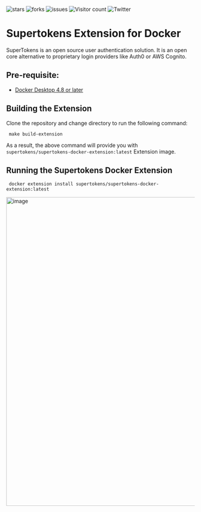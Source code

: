 ![stars](https://img.shields.io/github/stars/supertokens/supertokens-docker-extension)
![forks](https://img.shields.io/github/forks/supertokens/supertokens-docker-extension)
![issues](https://img.shields.io/github/issues/supertokens/supertokens-docker-extension)
![Visitor count](https://shields-io-visitor-counter.herokuapp.com/badge?page=supertokens.supertokens-docker-extension)
![Twitter](https://img.shields.io/twitter/follow/supertokensio?style=social)


# Supertokens Extension for Docker 


SuperTokens is an open source user authentication solution. It is an open core alternative to proprietary login providers like Auth0 or AWS Cognito.


## Pre-requisite:

- [Docker Desktop 4.8 or later](https://docs.docker.com/desktop/)

## Building the Extension

Clone the repository and change directory to run the following command:


```
 make build-extension
```

As a result, the above command will provide you with ```supertokens/supertokens-docker-extension:latest``` Extension image.


## Running the Supertokens Docker Extension

```
 docker extension install supertokens/supertokens-docker-extension:latest
```


<img width="824" alt="image" src="https://user-images.githubusercontent.com/313480/201277777-3eb72141-6b16-451e-b6aa-5a123a189947.png">


